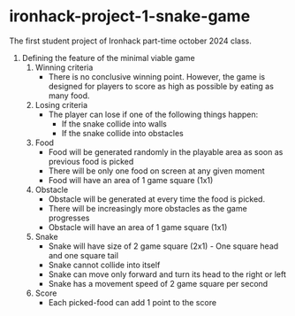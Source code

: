 # ironhack-project-1-snake-game
The first student project of Ironhack part-time october 2024 class. 

1. Defining the feature of the minimal viable game
    1. Winning criteria
        - There is no conclusive winning point. However, the game is designed for players to score as high as possible by eating as many food.
    2. Losing criteria
        - The player can lose if one of the following things happen:
            - If the snake collide into walls
            - If the snake collide into obstacles
    3. Food
        - Food will be generated randomly in the playable area as soon as previous food is picked
        - There will be only one food on screen at any given moment
        - Food will have an area of 1 game square (1x1)
    4. Obstacle
        - Obstacle will be generated at every time the food is picked.
        - There will be increasingly more obstacles as the game progresses
        - Obstacle will have an area of 1 game square (1x1)
    5. Snake
        - Snake will have size of 2 game square (2x1) - One square head and one square tail
        - Snake cannot collide into itself
        - Snake can move only forward and turn its head to the right or left
        - Snake has a movement speed of 2 game square per second
    6. Score
        - Each picked-food can add 1 point to the score
    
